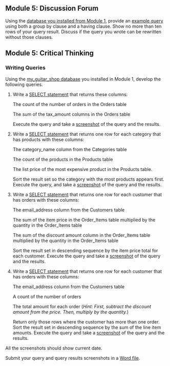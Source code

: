 ## Module 5: Discussion Forum

Using the [database you installed from Module 1](../databases/my_guitar_shop.sql), provide an [example query](./Discussion_5_GROUP_BY_HAVING.sql) using both a group by clause and a having clause. Show no more than ten  rows of your query result. Discuss if the query you wrote can be  rewritten without those clauses.

## Module 5: Critical Thinking

### **Writing Queries**

Using the [my_guitar_shop database](../CriticalThinking1/1-1_create_my_guitar_shop.sql) you installed in Module 1, develop the following queries.

1. Write a [SELECT statement](./5-1_SELECT_count_ALL_sum_tax_amount_FROM_orders.sql) that returns these columns:

   The count of the number of orders in the Orders table

   The sum of the tax_amount columns in the Orders table

   Execute the query and take a [screenshot](./5-1_SELECT_count_ALL_sum_tax_amount_FROM_orders.png) of the query and the results.

2. Write a [SELECT statement](./5-2_SELECT_category_name_count_category_name_max_list_price.sql) that returns one row for each category that has products with these columns:

   The category_name column from the Categories table

   The count of the products in the Products table

   The list price of the most expensive product in the Products table.

   Sort the result set so the category with the most products appears  first. Execute the query, and take a [screenshot](./5-2_SELECT_category_name_count_category_name_max_list_price.png) of the query and the  results.

3. Write a [SELECT statement](./5-3_SELECT_email_address_sum_item_price_x_quantity_sum_discount_amount_x_quantity.sql) that returns one row for each customer that has orders with these columns:

   The email_address column from the Customers table

   The sum of the item price in the Order_Items table multiplied by the quantity in the Order_Items table

   The sum of the discount amount column in the Order_Items table multiplied by the quantity in the Order_Items table

   Sort the result set in descending sequence by the item price total  for each customer. Execute the query and take a [screenshot](./5-3_SELECT_email_address_sum_item_price_x_quantity_sum_discount_amount_x_quantity.png) of the query  and the results.

4. Write a [SELECT statement](./5-4_SELECT_email_address_count_DISTINCT_order_id_sum_item_price-discount_amount_x_quantity.sql) that returns one row for each customer that has orders with these columns:

   The email_address column from the Customers table

   A count of the number of orders

   The total amount for each order (*Hint: First, subtract the discount amount from the price. Then, multiply by the quantity.*)

   Return only those rows where the customer has more than one order.  Sort the result set in descending sequence by the sum of the line item  amounts. Execute the query and take a [screenshot](./5-4_SELECT_email_address_count_DISTINCT_order_id_sum_item_price-discount_amount_x_quantity.png) of the query and the  results.

All the screenshots should show current date.

Submit your query and query results screenshots in a [Word file](./CT5_Writing_Queries.docx).